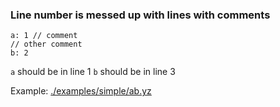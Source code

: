 ### Line number is messed up with lines with comments 

```
a: 1 // comment
// other comment
b: 2
```
`a` should be in line 1
`b` should be in line 3

Example: [./examples/simple/ab.yz](./examples/simple/ab.yz)

